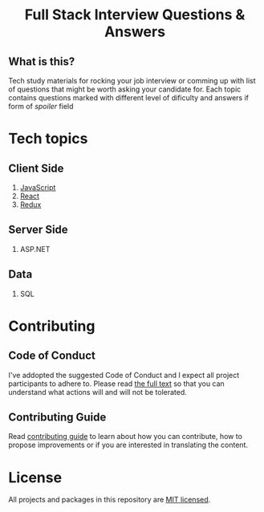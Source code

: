 <h1 align="center">
Full Stack Interview Questions & Answers
</h1>

## What is this?
Tech study materials for rocking your job interview or comming up with list of questions that might be worth asking your candidate for.
Each topic contains questions marked with different level of dificulty and answers if form of _spoiler_ field

# Tech topics
## Client Side
1. [JavaScript](./tech/javascript.MD)
2. [React](./tech/react.MD)
3. [Redux](./tech/redux.MD)

## Server Side
1. ASP.NET

## Data
1. SQL

# Contributing
## Code of Conduct
I've addopted the suggested Code of Conduct and I expect all project participants to adhere to. Please read [the full text](./CODE_OF_CONDUCT.md) so that you can understand what actions will and will not be tolerated.
## Contributing Guide
Read [contributing guide](CONTRIBUTING.md) to learn about how you can contribute, how to propose improvements or if you are interested in translating the content.

# License
All projects and packages in this repository are [MIT licensed](./LICENSE).
